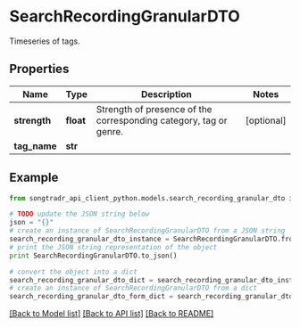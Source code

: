 # SearchRecordingGranularDTO

Timeseries of tags.

## Properties

Name | Type | Description | Notes
------------ | ------------- | ------------- | -------------
**strength** | **float** | Strength of presence of the corresponding category, tag or genre. | [optional] 
**tag_name** | **str** |  | 

## Example

```python
from songtradr_api_client_python.models.search_recording_granular_dto import SearchRecordingGranularDTO

# TODO update the JSON string below
json = "{}"
# create an instance of SearchRecordingGranularDTO from a JSON string
search_recording_granular_dto_instance = SearchRecordingGranularDTO.from_json(json)
# print the JSON string representation of the object
print SearchRecordingGranularDTO.to_json()

# convert the object into a dict
search_recording_granular_dto_dict = search_recording_granular_dto_instance.to_dict()
# create an instance of SearchRecordingGranularDTO from a dict
search_recording_granular_dto_form_dict = search_recording_granular_dto.from_dict(search_recording_granular_dto_dict)
```
[[Back to Model list]](../README.md#documentation-for-models) [[Back to API list]](../README.md#documentation-for-api-endpoints) [[Back to README]](../README.md)


